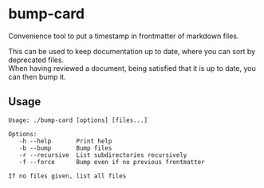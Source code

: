 # bump-card

Convenience tool to put a timestamp in frontmatter of markdown files.

This can be used to keep documentation up to date, where you can sort by deprecated files. \
When having reviewed a document, being satisfied that it is up to date, you can then bump it.

## Usage

```
Usage: ./bump-card [options] [files...]

Options:
   -h --help       Print help
   -b --bump       Bump files
   -r --recursive  List subdirectories recursively
   -f --force      Bump even if no previous frontmatter

If no files given, list all files
```
